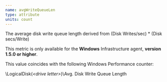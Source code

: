 ```yaml
---
name: avgWriteQueueLen
type: attribute
units: count
---
```


The average disk write queue length derived from (Disk Writes/sec) \* (Disk secs/Write)

This metric is only available for the **Windows** Infrastructure agent, **version 1.5.0 or higher**.

This value coincides with the following Windows Performance counter:

\\LogicalDisk(_&lt;drive letter&gt;_)\\Avg. Disk Write Queue Length